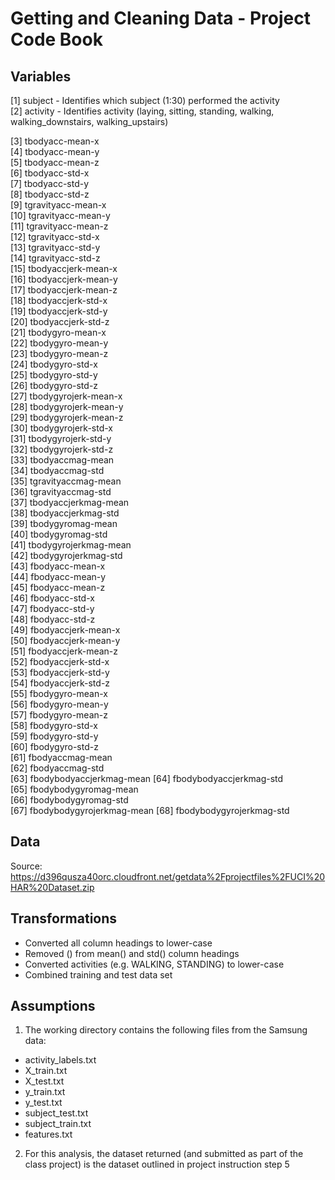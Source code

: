 Getting and Cleaning Data - Project Code Book
==============================================

## Variables

 [1] subject - Identifies which subject (1:30) performed the activity                  
 [2] activity - Identifies activity (laying, sitting, standing, walking, walking_downstairs, walking_upstairs)
 
  
 [3] tbodyacc-mean-x          
 [4] tbodyacc-mean-y          
 [5] tbodyacc-mean-z          
 [6] tbodyacc-std-x           
 [7] tbodyacc-std-y           
 [8] tbodyacc-std-z           
 [9] tgravityacc-mean-x       
[10] tgravityacc-mean-y       
[11] tgravityacc-mean-z       
[12] tgravityacc-std-x        
[13] tgravityacc-std-y        
[14] tgravityacc-std-z        
[15] tbodyaccjerk-mean-x      
[16] tbodyaccjerk-mean-y      
[17] tbodyaccjerk-mean-z      
[18] tbodyaccjerk-std-x       
[19] tbodyaccjerk-std-y       
[20] tbodyaccjerk-std-z       
[21] tbodygyro-mean-x         
[22] tbodygyro-mean-y         
[23] tbodygyro-mean-z         
[24] tbodygyro-std-x          
[25] tbodygyro-std-y          
[26] tbodygyro-std-z          
[27] tbodygyrojerk-mean-x     
[28] tbodygyrojerk-mean-y     
[29] tbodygyrojerk-mean-z     
[30] tbodygyrojerk-std-x      
[31] tbodygyrojerk-std-y      
[32] tbodygyrojerk-std-z      
[33] tbodyaccmag-mean         
[34] tbodyaccmag-std          
[35] tgravityaccmag-mean      
[36] tgravityaccmag-std       
[37] tbodyaccjerkmag-mean     
[38] tbodyaccjerkmag-std      
[39] tbodygyromag-mean        
[40] tbodygyromag-std         
[41] tbodygyrojerkmag-mean    
[42] tbodygyrojerkmag-std     
[43] fbodyacc-mean-x          
[44] fbodyacc-mean-y          
[45] fbodyacc-mean-z          
[46] fbodyacc-std-x           
[47] fbodyacc-std-y           
[48] fbodyacc-std-z           
[49] fbodyaccjerk-mean-x      
[50] fbodyaccjerk-mean-y      
[51] fbodyaccjerk-mean-z      
[52] fbodyaccjerk-std-x       
[53] fbodyaccjerk-std-y       
[54] fbodyaccjerk-std-z       
[55] fbodygyro-mean-x         
[56] fbodygyro-mean-y         
[57] fbodygyro-mean-z         
[58] fbodygyro-std-x          
[59] fbodygyro-std-y          
[60] fbodygyro-std-z          
[61] fbodyaccmag-mean         
[62] fbodyaccmag-std          
[63] fbodybodyaccjerkmag-mean
[64] fbodybodyaccjerkmag-std  
[65] fbodybodygyromag-mean    
[66] fbodybodygyromag-std     
[67] fbodybodygyrojerkmag-mean
[68] fbodybodygyrojerkmag-std 

## Data

Source: https://d396qusza40orc.cloudfront.net/getdata%2Fprojectfiles%2FUCI%20HAR%20Dataset.zip 

## Transformations

* Converted all column headings to lower-case
* Removed () from mean() and std() column headings
* Converted activities (e.g. WALKING, STANDING) to lower-case
* Combined training and test data set

## Assumptions

1) The working directory contains the following files from the Samsung data:

* activity_labels.txt
* X_train.txt
* X_test.txt
* y_train.txt
* y_test.txt
* subject_test.txt
* subject_train.txt
* features.txt

2) For this analysis, the dataset returned (and submitted as part of the class
    project) is the dataset outlined in project instruction step 5
